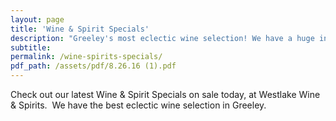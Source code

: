 ```yaml
---
layout: page
title: 'Wine & Spirit Specials'
description: "Greeley's most eclectic wine selection! We have a huge inventory to choose from, both foreign and domestic."
subtitle:
permalink: /wine-spirits-specials/
pdf_path: /assets/pdf/8.26.16 (1).pdf
---
```



Check out our latest Wine & Spirit Specials on sale today, at Westlake Wine & Spirits.  We have the best eclectic wine selection in Greeley.